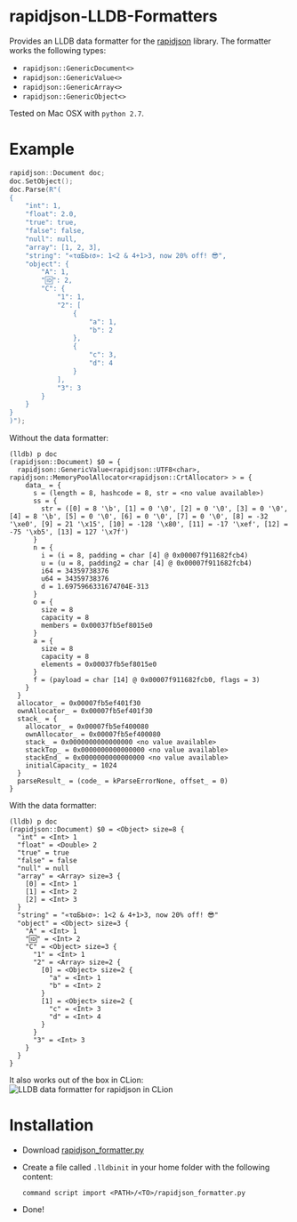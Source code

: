 # rapidjson-LLDB-Formatters
Provides an LLDB data formatter for the [rapidjson](https://github.com/Tencent/rapidjson) library.
The formatter works the following types:

* `rapidjson::GenericDocument<>`
* `rapidjson::GenericValue<>`
* `rapidjson::GenericArray<>`
* `rapidjson::GenericObject<>`
    
Tested on Mac OSX with `python 2.7`.

# Example

```c++
rapidjson::Document doc;
doc.SetObject();
doc.Parse(R"(
{
    "int": 1,
    "float": 2.0,
    "true": true,
    "false": false,
    "null": null,
    "array": [1, 2, 3],
    "string": "«ταБЬℓσ»: 1<2 & 4+1>3, now 20% off! 😎",
    "object": {
        "A": 1,
        "🆔": 2,
        "C": {
            "1": 1,
            "2": [
                {
                    "a": 1,
                    "b": 2
                },
                {
                    "c": 3,
                    "d": 4
                }
            ],
            "3": 3
        }
    }
}
)");
```

Without the data formatter:
```
(lldb) p doc
(rapidjson::Document) $0 = {
  rapidjson::GenericValue<rapidjson::UTF8<char>, rapidjson::MemoryPoolAllocator<rapidjson::CrtAllocator> > = {
    data_ = {
      s = (length = 8, hashcode = 8, str = <no value available>)
      ss = {
        str = ([0] = 8 '\b', [1] = 0 '\0', [2] = 0 '\0', [3] = 0 '\0', [4] = 8 '\b', [5] = 0 '\0', [6] = 0 '\0', [7] = 0 '\0', [8] = -32 '\xe0', [9] = 21 '\x15', [10] = -128 '\x80', [11] = -17 '\xef', [12] = -75 '\xb5', [13] = 127 '\x7f')
      }
      n = {
        i = (i = 8, padding = char [4] @ 0x00007f911682fcb4)
        u = (u = 8, padding2 = char [4] @ 0x00007f911682fcb4)
        i64 = 34359738376
        u64 = 34359738376
        d = 1.6975966331674704E-313
      }
      o = {
        size = 8
        capacity = 8
        members = 0x00037fb5ef8015e0
      }
      a = {
        size = 8
        capacity = 8
        elements = 0x00037fb5ef8015e0
      }
      f = (payload = char [14] @ 0x00007f911682fcb0, flags = 3)
    }
  }
  allocator_ = 0x00007fb5ef401f30
  ownAllocator_ = 0x00007fb5ef401f30
  stack_ = {
    allocator_ = 0x00007fb5ef400080
    ownAllocator_ = 0x00007fb5ef400080
    stack_ = 0x0000000000000000 <no value available>
    stackTop_ = 0x0000000000000000 <no value available>
    stackEnd_ = 0x0000000000000000 <no value available>
    initialCapacity_ = 1024
  }
  parseResult_ = (code_ = kParseErrorNone, offset_ = 0)
}
```

With the data formatter:

```
(lldb) p doc
(rapidjson::Document) $0 = <Object> size=8 {
  "int" = <Int> 1
  "float" = <Double> 2
  "true" = true
  "false" = false
  "null" = null
  "array" = <Array> size=3 {
    [0] = <Int> 1
    [1] = <Int> 2
    [2] = <Int> 3
  }
  "string" = "«ταБЬℓσ»: 1<2 & 4+1>3, now 20% off! 😎"
  "object" = <Object> size=3 {
    "A" = <Int> 1
    "🆔" = <Int> 2
    "C" = <Object> size=3 {
      "1" = <Int> 1
      "2" = <Array> size=2 {
        [0] = <Object> size=2 {
          "a" = <Int> 1
          "b" = <Int> 2
        }
        [1] = <Object> size=2 {
          "c" = <Int> 3
          "d" = <Int> 4
        }
      }
      "3" = <Int> 3
    }
  }
}
```

It also works out of the box in CLion:
![](https://user-images.githubusercontent.com/6010314/54489916-9f44ac80-48b1-11e9-981a-816aeb8464e1.png "LLDB data formatter for rapidjson in CLion")

# Installation
* Download [rapidjson_formatter.py](https://raw.githubusercontent.com/timlindeberg/rapidjson-LLDB-Formatters/master/rapidjson_formatter.py)
* Create a file called `.lldbinit` in your home folder with the following content:

    ```command script import <PATH>/<TO>/rapidjson_formatter.py```
    
* Done!
